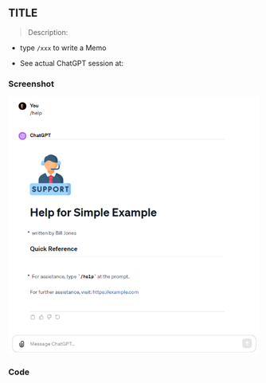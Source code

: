 ## TITLE

> Description:

- type `/xxx` to write a Memo

- See actual ChatGPT session at:

### Screenshot

![](images/Example_1_Basic.png)

### Code

```yaml

```
